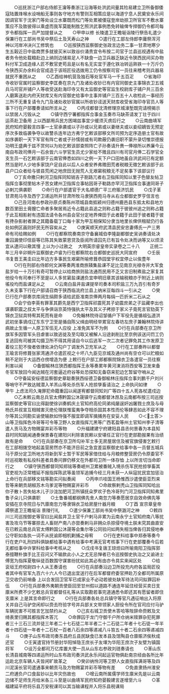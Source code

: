 <!-- { "loadSidebar": true } -->
　　○巡抚浙江户部右侍郎王瀹等奏浙江沿海等处洪武间量其险易建立卫所备御倭寇陆置烽堠水设哨船无事则各守地方有警则互相策应是以海道宁息人民奠安永乐间因调官军于沈家门等处设立水寨既而松门等处累被倭寇登岸劫掠卫所官军不敷水寨策应不及致彼得以乘虚而我军莫能制胜乞照洪武事例悉免转输俾专捍御仍令都司每岁令都指挥一员严加提督从之
　　○甲申以修  长陵遣卫王瞻埏诣陵行祭告礼遣少保兼行在工部尚书吴中祭后土及天寿山之神
　　○遣行在工部左侍郎李庸祭浑河神以河岸冲决兴工修筑也
　　○巡按狭西监察御史张政言边务二事一甘肃地寒少生五榖近日中盐商贾多就彼买米以致谷价涌贵宜令布按二司官于兰县巡视遇有中盐者务令他处载粮赴边上纳则边储易足人不缺食一边卫兵器乏缺近令狭西民间买办物料付军卫成造缘人匠不敷官吏苟且是以有名无实宜于遵化铁冶转运熟铁一十万斤仍令狭西买办余料会官成造于该班匠役选拨用工仍令按察司官一员往来稽考则兵器易就民不重困从之
　　○乙酉给神机营及独石等处官军马一千五百疋
　　○省海印寺收钞官属时监察御史李匡奏在京九门及诸处收钞已有内官同御史主事锦衣卫五城兵马司官并铺户人等收受送赴海印寺又有太监御史等官监生校尉库子铺户共三百余人磨筭送赴内府天财库又有内官御史给事中主事并铺户三百五十人收检此一事经历三所不无重复请令九门及诸处收钞官属以所收钞迳送天财库收受省海印寺官员人等事下行在户部覆奏请如所言从之
　　○丙戌都督沈清修理京城濠堑既完请榜揭示以禁居人污毁从之
　　○镇守西宁署都指挥佥事金玉奏市马缺茶请发丁壮于四川运茶赴卫备用  上以西鄙用兵民方困竭兹事宜少缓须灭虏后行之
　　○云南曲靖军民府知府晏毅言四事一土官承袭或以子孙或以兄弟或以妻继夫或以妾绍嫡皆无预定序次多致临袭争夺以故讐杀连年边方弗宁乞敕该部移文所司预为定序造册土官有故如序袭职一天下军官有阵亡者或子孙懦弱或有司欺蔽仍袭旧职不蒙升录切惟崇德报功明王盛典于兹不赏何以为劝乞敕该部查照阵亡子孙奏请升赉一俸禄所以养廉今云南自布政司俸月一石余皆六斗学官生员尤少家给不赡且四川有司官月俸二石学官全支生员一石乞敕该部于云南官俸悉如四川之例一天下户口田地虽自洪武间已有定额然当是时人少地多家饶户足自此以后人众者安养弗赡田荒者税粮无徵乞敕该部于此县户口众者给与彼县荒闲之地庶田无抛荒人无艰窘税粮无不足矣事下该部议行
　　○丁亥命撒只剌河卫指挥同知销吉子劄路兀者右卫指挥同知以里子色替友帖卫指挥佥事彻里帖木子苦女建州卫指挥佥事帖因哥子勒路亦罕河卫指挥佥事速同哥子必剌兀俱袭职
　　○命行在户部遣官于大名顺德广平三府赈济饥民
　　○戊子革甘肃苑马寺及西宁卫递运所并甘肃所牧马隶狭西苑马寺从右佥都御史罗亨信言也
　　○己丑河南右参政孙原贞奏陈州项城县南抵颍州归德州鹿邑县东抵太和县地方数百里田土膏膄亡命者多聚居焉近令占籍此县追之则称占籍于彼彼州追之则称占籍于此互相影射有违国法请令各州县会官分定地界俾田于此者籍于此田于彼者籍于彼有搀杂影射者罪之其籍备载丁口每十家为甲互相保知分隶当地里长俾供租赋仍行各处如例区画则奸民无所容矣从之
　　○庚寅顺天府武清县民安忠妻傅氏一产三男命有司给赐如例
　　○行在都察院奏南京守备襄城伯李隆副都御史吴讷奏请处决重囚漏使印信臣等已陈其失致蒙恩贷及臣阅所请囚先已有旨令处决而讷等又以烦渎宜从逮问以儆其慢  上以为小过赦之
　大明英宗睿皇帝实录卷之二十八
　　正统二年三月辛卯朔升监察御史卢睿为行在都察院右佥都御史巡抚大同宣府
　　○壬辰书复晋王美圭曰比年边方多事民生艰窘所喻修葺恭园堂宇权宜停止以俟豊年
　　○行在刑部右侍郎何文渊等奏两淮商旅辏集盐课不足比见南京光禄寺并大军食盐岁给一十万引有奇可暂停止以给商旅则盐法通而民用不乏又言旧制煮盐之家复其他役今有司奉行不至是以人多贫窘盐课逋负宜申明旧章其该输税粮亦于附近上纳则徭役均而盐课足从之
　　○云南白盐井盐课提举司奏本司积盐三万九百引有奇岁久未支事下行在户部请召商于狭西临洮府兰县上纳米豆每四斗一引从之
　　○癸巳行在户部奏京库阔生绢颇多请给武臣准南京俸两月每绢一匹折米二石从之
　　○会宁伯李英有罪革其爵先是西宁卫指挥祁震死其子幼震庶弟之子监藏李出也谋袭职震之叔太平与争俱诣京英恃强执太平及其义子拷掠于家义子竟死言官劾英下锦衣卫狱具特宥其死而有是命
　　○免翰林院待诏邹循户下军役先是循祖弘道洪武初坐事谪戍辽东东宁卫至是循自陈父缉由明经举累官左春坊左庶子兼翰林院侍讲病故止生循一人原卫军伍无人应役  上准免其军不为例
　　○行在兵部奏在京卫所旗军多因管军头目虐害以致逃徙及至勾取又被解人沿途剥削比至京例该送问罚工仍复逃回有司被其勾摄卫所不得其用请自今以后逃军一次二次者记罪免其工作发原卫着役三犯不悛者依律处决仍勾户丁调发外卫充军从之
　　○行在工部奏昨以都督王瑜言将修葺张家湾通济仓遣匠视之十坏八九臣见京城及通州尚有空仓可以贮粮如稍不足则于大运西仓傍增造为便  上敕行在户部工郎都察院锦衣卫各遣官一员往察利害以闻
　　○备御榆林庄狭西都指挥王永等奏累年黄河涷消将西安等卫发来备冬官军放回今闻达贼在河套逼近府谷等处恐探知无备窃来犯边乞暂留守哨从之
　　○守备延安绥德监察御史章聪奏狭西绥德卫备御榆林庄指挥佥事刘鹏千户刘兴等哨守不严致达贼潜入羊羔山等处杀伤军人抢掠孳畜请治之  上命执问如律
　　○甲午  上虑法司久淹罪犯命籍重囚以闻遂宥都督同知刘广等四十五人死各杖遣戍边
　　○乙未敕云南总兵官太傅黔国公沐晟镇守云南都督沐昂及云南都布按三司巡按监察御史等官曰比得副使徐训奏鹤庆土官知府高伦同弟纯屡逞奸凶屠戮士庶及与母杨氏并叔宣互相贼害灭绝伦理朕惟蛮夷争夺相杀固其本性而伦等肆恶如此不容不理尔等其公同勘实谕使输款如恃强不服宜即调军擒捕务在安妥人民
　　○＜土答＞山等卫指挥色冷哥等可令等卫野人女直指挥兀黑等广西茗盈等州土官知州李子清等遣人贡马及方物赐宴并彩币等物
　　○升福建建宁府建阳县县丞何景春为本县知县时同知姚闻通奏保景春在建阳兴利除害民赖以安堪任正官行在吏部勘报果有治绩故有是命
　　○行在兵部奏在京卫所勾补军士多无房屋居住及被官旗侵害乞敕行在工部相拨空地起盖营房然亦不能济目前之急宜差监察御史给事中各一员督五城兵马于原分定卫所地方将新到军士暂于军民等家借住给与月粮修整营房仍令原委官不时巡视敢有私役科差者具奏问罪仍移文在外都司卫所一体存恤  上以所言切当命即行之
　　○镇守狭西都督同知郑铭等奏岷州卫累被番贼入境杀伤军民抢掠孳畜其官吏视为泛常稽延不报指挥陈武等虽领军追捕今经三月未获一人纵寇扰民宜加惩治  上命行在兵部移文铭等勘实问拟奏闻
　　○丙申爪哇国王杨惟西沙遣使臣亚烈来哲等来朝贡胡椒苏木乌爹泥等物赐宴并彩币
　　○命故察剌秃山卫指挥同知哈出你子散卜苦失帖木儿子沙泷加肥河卫所镇抚朵罗欢子色冷哥列门河卫指挥同知弗里鲁子朵儿只俱袭职
　　○土鲁番城都纲佛先舍人南忽力等奏愿居京自效命佛先等安插在京寺院日与饩廪南忽力等隶锦衣卫给房屋什器月粮
　　○丁酉  宣宗章皇帝禫祭遣卫王瞻埏诣  景陵行礼
　　○遣少保兼工部尚书吴中祭潞河之神
　　○敕四川三司巡按御史等官曰比闻盐井卫土官千户剌马非累为云南永宁土官知府南八等扰害及攻乌节等寨掠去人畜财产南八亦尝奏剌马非拥众杀掠侵夺境土朕未究其曲直安在已敕云南总兵官太傅黔国公沐晟等会集尔等公同验问如两失相当俾各归其侵地奉公守职如各执一词不从抚谕即相机剿捕之毋宥
　　○行在吏科给事中郑泰等奏今行在吏户礼刑四科俱缺都给事中遇有给事中考满无官考核事下行在吏部覆奏今后若无都给事中许掌科给事中考核从之
　　○戊戌书复唐王琼炟曰所喻南阳卫指挥郭泰擅鞭朴旗手比王召问又不输款此小人之尤无忌惮者已令巡按御史执治之又谕进士傅宽为指挥夏敬纵徒百数围守谋害纷扰如此其必有由亦令具实来闻区处
　　○给衮垣王府校尉四十人从王奏请也
　　○行在兵部奏沿边卫所投充内府各监局匠役者其中有官军九百六十六人今已退出宜送行在后军都督府委官押赴万全都司所属原卫交收仍前哨备  上以合发回卫官军已成家业不必动若彼处缺军待法司问拟罪囚补伍
　　○行在兵部奏外夷朝贡使臣回至甘州假以道路不通连年延住经营买卖日支廪米所费不少乞敕总兵官都督任礼等从实取勘若事完道通悉令即还其有愿留者即住支廪米  上是其言命即行之
　　○行在兵部奏各处总兵镇守等官凡遇征哨出入将原关并自己马驴空闲却以赍去符验字号并兵部关文带领家人厨役令所在官司应付马驴车辆扰害不可胜言乞加禁约从之
　　○己亥右城卫贡使木答哈等陛辞命赍敕及文绮表里归赐其都指挥木答兀
　　○命罪囚于龙门守御千户所仓纳米赎罪杂犯死罪者三十三石三流并徒三年者二十七石徒二年半者二十二石徒二年者十七石徒一年半者十四石徒一年者十二石杖一百者八石余四等递减八斗笞五十者二石余四等递减四斗
　　○庚子山东布政司奏东昌府丘县民缺食已发本县及馆陶县仓廪赈济俟秋成还官
　　○壬寅遣官持节册封华阳悼隐王庶长子友堚为华阳王庶次子友壁为镇国将军
　　○设万全都司万亿库置大使一员从山东右参政刘琏奏请也
　　○革山东长清县城南等四递运所时山东布政司奏洪武永乐间起运官物俱赴南京经由各所比年运赴北京车辆人夫皆闲旷故革之
　　○癸卯纳怜河等卫野人女直指挥满哥等及四川泥溪长官司遣通事来朝贡马及方物赐宴并彩币等物有差
　　○免直隶扬州淮安二府逋负户口食盐钞以比年灾伤故也
　　○增云南所属儒学师生廪米先是以云南边储不足师生月给米各三斗至是以曲靖军民府知府晏毅建言遂增至六斗
　　○革福建延平府将乐县万安税课司以其当输课程并入将乐县税课局
